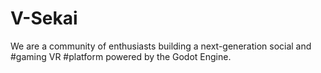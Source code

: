 # V-Sekai

We are a community of enthusiasts building a next-generation social and #gaming VR #platform powered by the Godot Engine.
